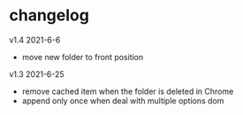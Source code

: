# changelog

v1.4 2021-6-6

- move new folder to front position

v1.3 2021-6-25

- remove cached item when the folder is deleted in Chrome
- append only once when deal with multiple options dom
